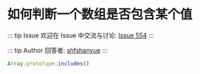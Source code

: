 # 如何判断一个数组是否包含某个值



::: tip Issue 
 欢迎在 Issue 中交流与讨论: [Issue 554](https://github.com/shfshanyue/Daily-Question/issues/554) 
:::

::: tip Author 
回答者: [shfshanyue](https://github.com/shfshanyue) 
:::

``` js
Array.prototype.includes()
```